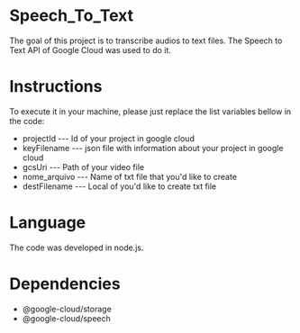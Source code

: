 # Speech_To_Text

The goal of this project is to transcribe audios to text files. The Speech to Text API of Google Cloud was used to do it.

# Instructions

To execute it in your machine, please just replace the list variables bellow in the code:

- projectId --- Id of your project in google cloud
- keyFilename --- json file with information about your project in google cloud
- gcsUri --- Path of your video file
- nome_arquivo --- Name of txt file that you'd like to create
- destFilename --- Local of you'd like to create txt file

# Language

The code was developed in node.js.

# Dependencies 

- @google-cloud/storage
- @google-cloud/speech
